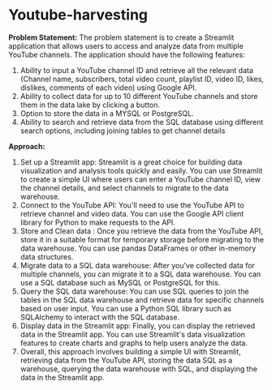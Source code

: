 # Youtube-harvesting
**Problem Statement:**
The problem statement is to create a Streamlit application that allows users to access and analyze data from multiple YouTube channels. The application should have the following features:
1. Ability to input a YouTube channel ID and retrieve all the relevant data (Channel name, subscribers, total video count, playlist ID, video ID, likes, dislikes, comments of each video) using Google API.
2. Ability to collect data for up to 10 different YouTube channels and store them in the data lake by clicking a button.
3. Option to store the data in a MYSQL or PostgreSQL.
4. Ability to search and retrieve data from the SQL database using different search options, including joining tables to get channel details

**Approach:**
1. Set up a Streamlit app: Streamlit is a great choice for building data visualization and analysis tools quickly and easily. You can use Streamlit to create a simple UI where users can enter a YouTube channel ID, view the channel details, and select channels to migrate to the data warehouse.
2. Connect to the YouTube API: You'll need to use the YouTube API to retrieve channel and video data. You can use the Google API client library for Python to make requests to the API.
3. Store and Clean data : Once you retrieve the data from the YouTube API, store it in a suitable format for temporary storage before migrating to the data warehouse. You can use pandas DataFrames or other in-memory data structures.
4. Migrate data to a SQL data warehouse: After you've collected data for multiple channels, you can migrate it to a SQL data warehouse. You can use a SQL database such as MySQL or PostgreSQL for this.
5. Query the SQL data warehouse: You can use SQL queries to join the tables in the SQL data warehouse and retrieve data for specific channels based on user input. You can use a Python SQL library such as SQLAlchemy to interact with the SQL database.
6. Display data in the Streamlit app: Finally, you can display the retrieved data in the Streamlit app. You can use Streamlit's data visualization features to create charts and graphs to help users analyze the data.
7. Overall, this approach involves building a simple UI with Streamlit, retrieving data from the YouTube API, storing the data SQL as a warehouse, querying the data warehouse with SQL, and displaying the data in the Streamlit app.
